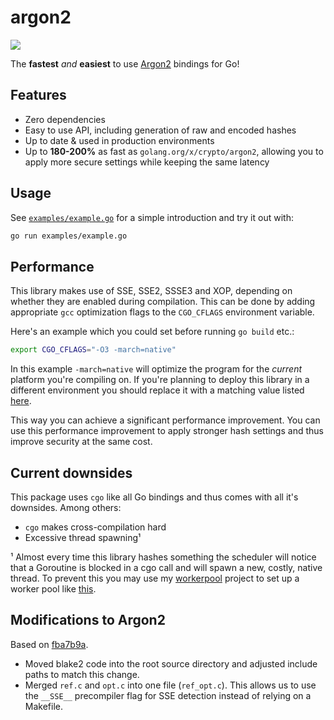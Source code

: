 # argon2

[![](https://godoc.org/github.com/lhecker/argon2?status.svg)](https://godoc.org/github.com/lhecker/argon2)

The **fastest** _and_ **easiest** to use [Argon2](https://github.com/P-H-C/phc-winner-argon2) bindings for Go!

## Features

- Zero dependencies
- Easy to use API, including generation of raw and encoded hashes
- Up to date & used in production environments
- Up to **180-200%** as fast as `golang.org/x/crypto/argon2`, allowing you to apply more secure settings while keeping the same latency

## Usage

See [`examples/example.go`](https://github.com/lhecker/argon2/blob/master/examples/example.go) for a simple introduction and try it out with:

```bash
go run examples/example.go
```

## Performance

This library makes use of SSE, SSE2, SSSE3 and XOP, depending on whether they are enabled during compilation.
This can be done by adding appropriate `gcc` optimization flags to the `CGO_CFLAGS` environment variable.

Here's an example which you could set before running `go build` etc.:
```bash
export CGO_CFLAGS="-O3 -march=native"
```

In this example `-march=native` will optimize the program for the _current_ platform you're compiling on.
If you're planning to deploy this library in a different environment you should replace it with a matching value listed [here](https://gcc.gnu.org/onlinedocs/gcc/x86-Options.html).

This way you can achieve a significant performance improvement.
You can use this performance improvement to apply stronger hash settings and thus improve security at the same cost.

## Current downsides

This package uses `cgo` like all Go bindings and thus comes with all it's downsides. Among others:

- `cgo` makes cross-compilation hard
- Excessive thread spawning¹

¹
Almost every time this library hashes something the scheduler will notice that a Goroutine is blocked in a cgo call and will spawn a new, costly, native thread.
To prevent this you may use my [workerpool](https://github.com/lhecker/workerpool) project to set up a worker pool like [this](https://github.com/lhecker/workerpool/blob/026271cb185e1421ed2a032d5bfad85589585703/workerpool_test.go#L68-L71).

## Modifications to Argon2

Based on [fba7b9a](https://github.com/P-H-C/phc-winner-argon2/tree/fba7b9a73a1bb913f49fadf6126f6e6b352d2fda).

- Moved blake2 code into the root source directory and adjusted include paths to match this change.
- Merged `ref.c` and `opt.c` into one file (`ref_opt.c`). This allows us to use the `__SSE__` precompiler flag for SSE detection instead of relying on a Makefile.
